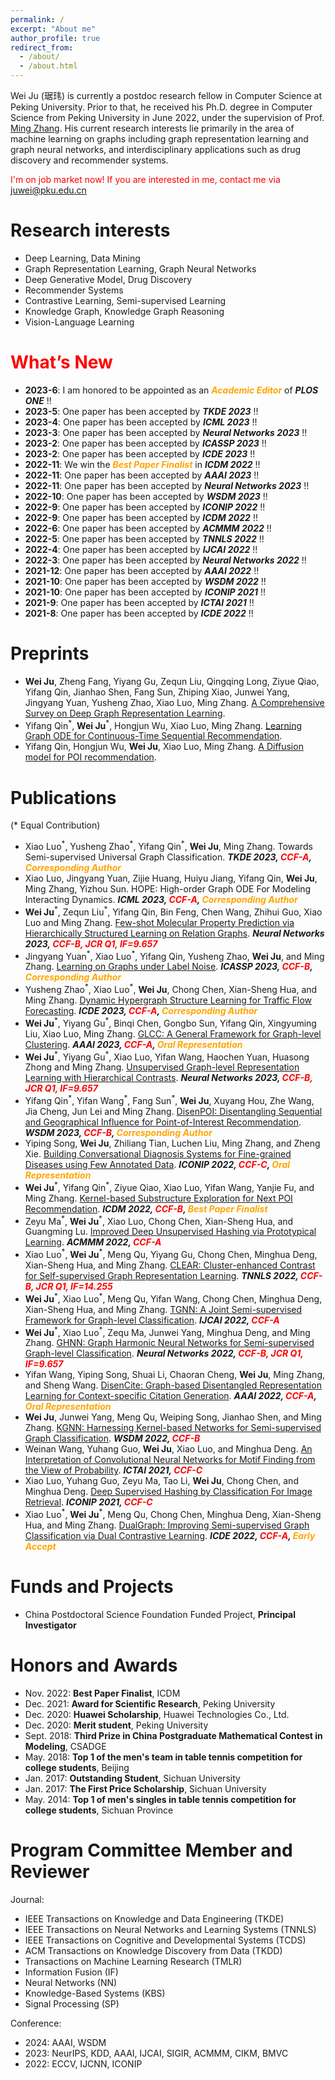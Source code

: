 ```yaml
---
permalink: /
excerpt: "About me"
author_profile: true
redirect_from: 
  - /about/
  - /about.html
---
```


Wei Ju (琚玮) is currently a postdoc research fellow in Computer Science at Peking University. Prior to that, he received his Ph.D. degree in Computer Science from Peking University in June 2022, under the supervision of Prof. [Ming Zhang](https://cs.pku.edu.cn/info/1080/1371.htm). His current research interests lie primarily in the area of machine learning on graphs including graph representation learning and graph neural networks, and interdisciplinary applications such as drug discovery and recommender systems.

<!-- I have also been closely working with Prof. [Jian Tang](https://jian-tang.com/), who is my supervior at [Mila](https://mila.quebec/en/) during Sept. 2018 - Sept. 2019. -->

<span style="color:red">I'm on job market now! If you are interested in me, contact me via juwei@pku.edu.cn</span>

Research interests
======
* Deep Learning, Data Mining
* Graph Representation Learning, Graph Neural Networks
* Deep Generative Model, Drug Discovery
* Recommender Systems
* Contrastive Learning, Semi-supervised Learning
* Knowledge Graph, Knowledge Graph Reasoning
* Vision-Language Learning

<span style="color:red">What’s New</span>
=====

* **2023-6**: I am honored to be appointed as an ***<span style="color:orange">Academic Editor</span>*** of ***PLOS ONE*** !!
* **2023-5**: One paper has been accepted by ***TKDE 2023*** !!
* **2023-4**: One paper has been accepted by ***ICML 2023*** !!
* **2023-3**: One paper has been accepted by ***Neural Networks 2023*** !!
* **2023-2**: One paper has been accepted by ***ICASSP 2023*** !!
* **2023-2**: One paper has been accepted by ***ICDE 2023*** !!
* **2022-11**: We win the ***<span style="color:orange">Best Paper Finalist</span>*** in ***ICDM 2022*** !!
* **2022-11**: One paper has been accepted by ***AAAI 2023*** !!
* **2022-11**: One paper has been accepted by ***Neural Networks 2023*** !!
* **2022-10**: One paper has been accepted by ***WSDM 2023*** !!
* **2022-9**: One paper has been accepted by ***ICONIP 2022*** !!
* **2022-9**: One paper has been accepted by ***ICDM 2022*** !!
* **2022-6**: One paper has been accepted by ***ACMMM 2022*** !!
* **2022-5**: One paper has been accepted by ***TNNLS 2022*** !!
* **2022-4**: One paper has been accepted by ***IJCAI 2022*** !!
* **2022-3**: One paper has been accepted by ***Neural Networks 2022*** !!
* **2021-12**: One paper has been accepted by ***AAAI 2022*** !!
* **2021-10**: One paper has been accepted by ***WSDM 2022*** !!
* **2021-10**: One paper has been accepted by ***ICONIP 2021*** !!
* **2021-9**: One paper has been accepted by ***ICTAI 2021*** !!
* **2021-8**: One paper has been accepted by ***ICDE 2022*** !!

Preprints
=====
* **Wei Ju**, Zheng Fang, Yiyang Gu, Zequn Liu, Qingqing Long, Ziyue Qiao, Yifang Qin, Jianhao Shen, Fang Sun, Zhiping Xiao, Junwei Yang, Jingyang Yuan, Yusheng Zhao, Xiao Luo, Ming Zhang. [A Comprehensive Survey on Deep Graph Representation Learning](https://arxiv.org/pdf/2304.05055.pdf).
* Yifang Qin<sup>\*</sup>, **Wei Ju**<sup>\*</sup>, Hongjun Wu, Xiao Luo, Ming Zhang. [Learning Graph ODE for Continuous-Time Sequential Recommendation](https://arxiv.org/pdf/2304.07042.pdf).
* Yifang Qin, Hongjun Wu, **Wei Ju**, Xiao Luo, Ming Zhang. [A Diffusion model for POI recommendation](https://arxiv.org/pdf/2304.07041.pdf).

Publications
=====
(\* Equal Contribution)

* Xiao Luo<sup>\*</sup>, Yusheng Zhao<sup>\*</sup>, Yifang Qin<sup>\*</sup>, **Wei Ju**, Ming Zhang. Towards Semi-supervised Universal Graph Classification. ***TKDE 2023, <span style="color:red">CCF-A</span>, <span style="color:orange">Corresponding Author</span>***
* Xiao Luo, Jingyang Yuan, Zijie Huang, Huiyu Jiang, Yifang Qin, **Wei Ju**, Ming Zhang, Yizhou Sun. HOPE: High-order Graph ODE For Modeling Interacting Dynamics. ***ICML 2023, <span style="color:red">CCF-A</span>, <span style="color:orange">Corresponding Author</span>***
* **Wei Ju**<sup>\*</sup>, Zequn Liu<sup>\*</sup>, Yifang Qin, Bin Feng, Chen Wang, Zhihui Guo, Xiao Luo and Ming Zhang. [Few-shot Molecular Property Prediction via Hierarchically Structured Learning on Relation Graphs](../files/NN_HSL-RG.pdf). ***Neural Networks 2023, <span style="color:red">CCF-B, JCR Q1, IF=9.657</span>***
* Jingyang Yuan<sup>\*</sup>, Xiao Luo<sup>\*</sup>, Yifang Qin, Yusheng Zhao, **Wei Ju**, and Ming Zhang. [Learning on Graphs under Label Noise](../files/ICASSP_CGNN.pdf). ***ICASSP 2023, <span style="color:red">CCF-B</span>, <span style="color:orange">Corresponding Author</span>***
* Yusheng Zhao<sup>\*</sup>, Xiao Luo<sup>\*</sup>, **Wei Ju**, Chong Chen, Xian-Sheng Hua, and Ming Zhang. [Dynamic Hypergraph Structure Learning for Traffic Flow Forecasting](../files/ICDE23_DyHSL.pdf). ***ICDE 2023, <span style="color:red">CCF-A</span>, <span style="color:orange">Corresponding Author</span>***
* **Wei Ju**<sup>\*</sup>, Yiyang Gu<sup>\*</sup>, Binqi Chen, Gongbo Sun, Yifang Qin, Xingyuming Liu, Xiao Luo, Ming Zhang. [GLCC: A General Framework for Graph-level Clustering](https://arxiv.org/pdf/2210.11879.pdf). ***AAAI 2023, <span style="color:red">CCF-A</span>, <span style="color:orange">Oral Representation</span>***
* **Wei Ju**<sup>\*</sup>, Yiyang Gu<sup>\*</sup>, Xiao Luo, Yifan Wang, Haochen Yuan, Huasong Zhong and Ming Zhang. [Unsupervised Graph-level Representation Learning with Hierarchical Contrasts](../files/NN-HGCL.pdf). ***Neural Networks 2023, <span style="color:red">CCF-B, JCR Q1, IF=9.657</span>***
* Yifang Qin<sup>\*</sup>, Yifan Wang<sup>\*</sup>, Fang Sun<sup>\*</sup>, **Wei Ju**, Xuyang Hou, Zhe Wang, Jia Cheng, Jun Lei and Ming Zhang. [DisenPOI: Disentangling Sequential and Geographical Influence for Point-of-Interest Recommendation](https://arxiv.org/pdf/2210.16591.pdf). ***WSDM 2023, <span style="color:red">CCF-B</span>, <span style="color:orange">Corresponding Author</span>***
* Yiping Song, **Wei Ju**, Zhiliang Tian, Luchen Liu, Ming Zhang, and Zheng Xie. [Building Conversational Diagnosis Systems for Fine-grained Diseases using Few Annotated Data](../files/ICONIP-22.pdf). ***ICONIP 2022, <span style="color:red">CCF-C</span>, <span style="color:orange">Oral Representation</span>***
* **Wei Ju**<sup>\*</sup>, Yifang Qin<sup>\*</sup>, Ziyue Qiao, Xiao Luo, Yifan Wang, Yanjie Fu, and Ming Zhang. [Kernel-based Substructure Exploration for Next POI Recommendation](https://arxiv.org/pdf/2210.03969.pdf). ***ICDM 2022, <span style="color:red">CCF-B</span>, <span style="color:orange">Best Paper Finalist</span>***
* Zeyu Ma<sup>\*</sup>, **Wei Ju**<sup>\*</sup>, Xiao Luo, Chong Chen, Xian-Sheng Hua, and Guangming Lu. [Improved Deep Unsupervised Hashing via Prototypical Learning](../files/MM_PURPLE.pdf). ***ACMMM 2022, <span style="color:red">CCF-A</span>***
* Xiao Luo<sup>\*</sup>, **Wei Ju**<sup>\*</sup>, Meng Qu, Yiyang Gu, Chong Chen, Minghua Deng, Xian-Sheng Hua, and Ming Zhang. [CLEAR: Cluster-enhanced Contrast for Self-supervised Graph Representation Learning](../files/TNNLS_CLEAR.pdf). ***TNNLS 2022, <span style="color:red">CCF-B, JCR Q1, IF=14.255</span>***
* **Wei Ju**<sup>\*</sup>, Xiao Luo<sup>\*</sup>, Meng Qu, Yifan Wang, Chong Chen, Minghua Deng, Xian-Sheng Hua, and Ming Zhang. [TGNN: A Joint Semi-supervised Framework for Graph-level Classification](../files/IJCAI_TGNN.pdf). ***IJCAI 2022, <span style="color:red">CCF-A</span>***
* **Wei Ju**<sup>\*</sup>, Xiao Luo<sup>\*</sup>, Zequ Ma, Junwei Yang, Minghua Deng, and Ming Zhang. [GHNN: Graph Harmonic Neural Networks for Semi-supervised Graph-level Classification](../files/NN_GHNN.pdf). ***Neural Networks 2022, <span style="color:red">CCF-B, JCR Q1, IF=9.657</span>***
* Yifan Wang, Yiping Song, Shuai Li, Chaoran Cheng, **Wei Ju**, Ming Zhang, and Sheng Wang. [DisenCite: Graph-based Disentangled Representation Learning for Context-specific Citation Generation](https://www.aaai.org/AAAI22Papers/AAAI-8309.WangY.pdf). ***AAAI 2022, <span style="color:red">CCF-A</span>, <span style="color:orange">Oral Representation</span>***
* **Wei Ju**, Junwei Yang, Meng Qu, Weiping Song, Jianhao Shen, and Ming Zhang. [KGNN: Harnessing Kernel-based Networks for Semi-supervised Graph Classification](https://arxiv.org/pdf/2205.10550.pdf). ***WSDM 2022, <span style="color:red">CCF-B</span>***
* Weinan Wang, Yuhang Guo, **Wei Ju**, Xiao Luo, and Minghua Deng. [An Interpretation of Convolutional Neural Networks for Motif Finding from the View of Probability](../files/ICTAI-21.pdf). ***ICTAI 2021, <span style="color:red">CCF-C</span>***
* Xiao Luo, Yuhang Guo, Zeyu Ma, Tao Li, **Wei Ju**, Chong Chen, and Minghua Deng. [Deep Supervised Hashing by Classification For Image Retrieval](../files/ICONIP-21.pdf). ***ICONIP 2021, <span style="color:red">CCF-C</span>***
* Xiao Luo<sup>\*</sup>, **Wei Ju**<sup>\*</sup>, Meng Qu, Chong Chen, Minghua Deng, Xian-Sheng Hua, and Ming Zhang. [DualGraph: Improving Semi-supervised Graph Classification via Dual Contrastive Learning](../files/ICDE_DualGraph.pdf). ***ICDE 2022, <span style="color:red">CCF-A</span>, <span style="color:orange">Early Accept</span>***

Funds and Projects
=====
* China Postdoctoral Science Foundation Funded Project, **Principal Investigator**

Honors and Awards
=====
* Nov. 2022: **Best Paper Finalist**, ICDM
* Dec. 2021: **Award for Scientific Research**, Peking University
* Dec. 2020: **Huawei Scholarship**, Huawei Technologies Co., Ltd.
* Dec. 2020: **Merit student**, Peking University
* Sept. 2018: **Third Prize in China Postgraduate Mathematical Contest in Modeling**, CSADGE
* May. 2018: **Top 1 of the men's team in table tennis competition for college students**, Beijing
* Jan. 2017: **Outstanding Student**, Sichuan University
* Jan. 2017: **The First Price Scholarship**, Sichuan University
* May. 2014: **Top 1 of men's singles in table tennis competition for college students**, Sichuan Province

Program Committee Member and Reviewer
=====
Journal:
* IEEE Transactions on Knowledge and Data Engineering (TKDE)
* IEEE Transactions on Neural Networks and Learning Systems (TNNLS)
* IEEE Transactions on Cognitive and Developmental Systems (TCDS)
* ACM Transactions on Knowledge Discovery from Data (TKDD)
* Transactions on Machine Learning Research (TMLR)
* Information Fusion (IF)
* Neural Networks (NN)
* Knowledge-Based Systems (KBS)
* Signal Processing (SP)

Conference:
* 2024: AAAI, WSDM
* 2023: NeurIPS, KDD, AAAI, IJCAI, SIGIR, ACMMM, CIKM, BMVC
* 2022: ECCV, IJCNN, ICONIP
